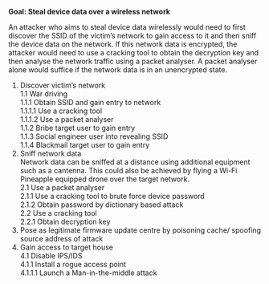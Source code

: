 **Goal: Steal device data over a wireless network**

An attacker who aims to steal device data wirelessly would need to first discover the SSID of the victim’s network to gain access to it and then sniff the device data on the network. If this network data is encrypted, the attacker would need to use a cracking tool to obtain the decryption key and then analyse the network traffic using a packet analyser. A packet analyser alone would suffice if the network data is in an unencrypted state.
 
1.	Discover victim’s network
	<br>1.1	War driving
		<br>1.1.1	Obtain SSID and gain entry to network
			<br>1.1.1.1	Use a cracking tool
			<br>1.1.1.2	Use a packet analyser
		<br>1.1.2	Bribe target user to gain entry
		<br>1.1.3	Social engineer user into revealing SSID
		<br>1.1.4	Blackmail target user to gain entry
2.	Sniff network data
<br>Network data can be sniffed at a distance using additional equipment such as a cantenna. This could also be achieved by flying a Wi-Fi Pineapple equipped drone over the target network.
	<br>2.1	Use a packet analyser
		<br>2.1.1	Use a cracking tool to brute force device password 
		<br>2.1.2	Obtain password by dictionary based attack
	<br>2.2	Use a cracking tool
		<br>2.2.1	Obtain decryption key
3.	Pose as legitimate firmware update centre by poisoning cache/ spoofing source address of attack
4.	Gain access to target house
	<br>4.1	Disable IPS/IDS
		<br>4.1.1	Install a rogue access point
			<br>4.1.1.1	Launch a Man-in-the-middle attack
